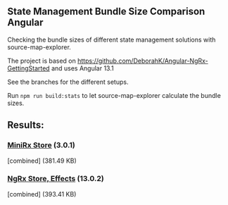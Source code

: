 ## State Management Bundle Size Comparison Angular

Checking the bundle sizes of different state management solutions with source-map-explorer.

The project is based on https://github.com/DeborahK/Angular-NgRx-GettingStarted and uses Angular 13.1

See the branches for the different setups.

Run `npm run build:stats` to let source-map-explorer calculate the bundle sizes.

## Results:

### [MiniRx Store](https://mini-rx.io/) (3.0.1)
[combined] (381.49 KB)

### [NgRx Store, Effects](https://ngrx.io/) (13.0.2)
[combined] (393.41 KB)
